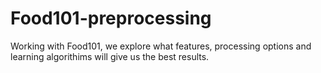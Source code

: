 # Food101-preprocessing

Working with Food101, we explore what features, processing options and learning algorithims will give us the best results.
